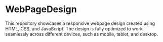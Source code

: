 # WebPageDesign
This repository showcases a responsive webpage design created using HTML, CSS, and JavaScript. The design is fully optimized to work seamlessly across different devices, such as mobile, tablet, and desktop.
